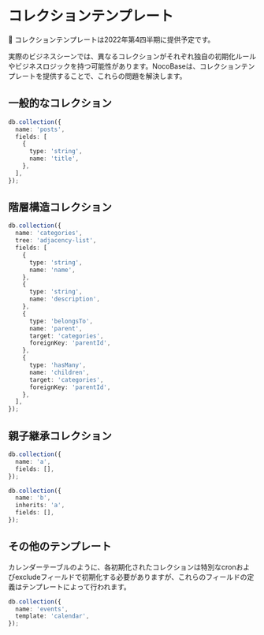 # コレクションテンプレート

<Alert>
📢 コレクションテンプレートは2022年第4四半期に提供予定です。
</Alert>

実際のビジネスシーンでは、異なるコレクションがそれぞれ独自の初期化ルールやビジネスロジックを持つ可能性があります。NocoBaseは、コレクションテンプレートを提供することで、これらの問題を解決します。

## 一般的なコレクション

```ts
db.collection({
  name: 'posts',
  fields: [
    {
      type: 'string',
      name: 'title',
    },
  ],
});
```

## 階層構造コレクション

```ts
db.collection({
  name: 'categories',
  tree: 'adjacency-list',
  fields: [
    {
      type: 'string',
      name: 'name',
    },
    {
      type: 'string',
      name: 'description',
    },
    {
      type: 'belongsTo',
      name: 'parent',
      target: 'categories',
      foreignKey: 'parentId',
    },
    {
      type: 'hasMany',
      name: 'children',
      target: 'categories',
      foreignKey: 'parentId',
    },
  ],
});
```

## 親子継承コレクション

```ts
db.collection({
  name: 'a',
  fields: [],
});

db.collection({
  name: 'b',
  inherits: 'a',
  fields: [],
});
```

## その他のテンプレート

カレンダーテーブルのように、各初期化されたコレクションは特別なcronおよびexcludeフィールドで初期化する必要がありますが、これらのフィールドの定義はテンプレートによって行われます。

```ts
db.collection({
  name: 'events',
  template: 'calendar',
});
```

